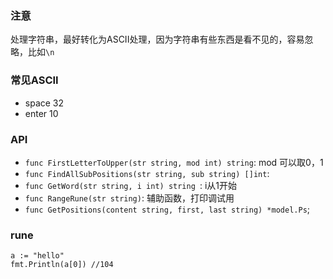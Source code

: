 ### 注意
处理字符串，最好转化为ASCII处理，因为字符串有些东西是看不见的，容易忽略，比如`\n`

### 常见ASCII
- space 32
- enter 10

### API
- `func FirstLetterToUpper(str string, mod int) string`: mod 可以取0，1
- `func FindAllSubPositions(str string, sub string) []int`:
- `func GetWord(str string, i int) string `: i从1开始
- `func RangeRune(str string)`: 辅助函数，打印调试用
- `func GetPositions(content string, first, last string) *model.Ps`;

### rune
```
a := "hello"
fmt.Println(a[0]) //104
```